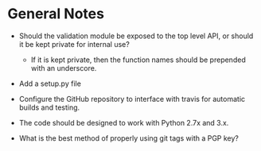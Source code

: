 General Notes
=============

* Should the validation module be exposed to the top level API, or
  should it be kept private for internal use?

  - If it is kept private, then the function names should be prepended
    with an underscore.

* Add a setup.py file

* Configure the GitHub repository to interface with travis for automatic
  builds and testing.

* The code should be designed to work with Python 2.7x and 3.x.

* What is the best method of properly using git tags with a PGP key?
